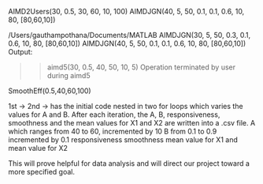 AIMD2Users(30, 0.5, 30, 60, 10, 100)
AIMDJGN(40, 5, 50, 0.1, 0.1, 0.6, 10, 80, [80,60,10])










/Users/gauthampothana/Documents/MATLAB
AIMDJGN(30, 5, 50, 0.3, 0.1, 0.6, 10, 80, [80,60,10])
AIMDJGN(40, 5, 50, 0.1, 0.1, 0.6, 10, 80, [80,60,10])
Output:


>> aimd5(30, 0.5, 40, 50, 10, 5)
Operation terminated by user during aimd5

SmoothEff(0.5,40,60,100)



1st -> 
2nd -> has the initial code nested in two for loops which varies the values for A and B. After each iteration, the A, B, responsiveness, smoothness and the mean values for X1 and X2 are written into a .csv file.
A which ranges from 40 to 60, incremented by 10
B from 0.1 to 0.9 incremented by 0.1
responsiveness
smoothness
mean value for X1
and mean value for X2

This will prove helpful for data analysis and will direct our project toward a more specified goal.

